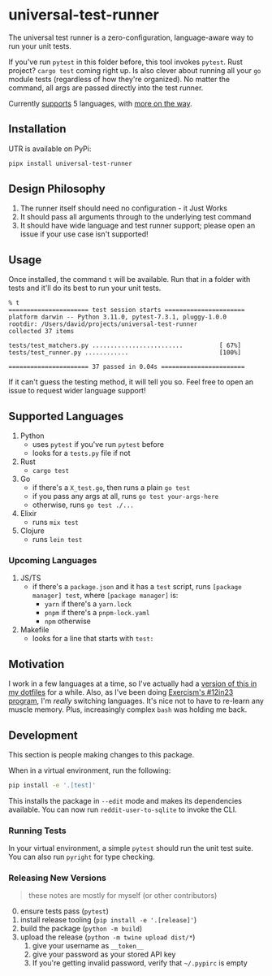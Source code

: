# universal-test-runner

The universal test runner is a zero-configuration, language-aware way to run your unit tests.

<!-- If you're working on a JS project, it runs `[your package manager here] test`. You've run `pytest` in this folder before? `pytest` it is. Rust project? `cargo test` coming right up. -->

If you've run `pytest` in this folder before, this tool invokes `pytest`. Rust project? `cargo test` coming right up. Is also clever about running all your `go` module tests (regardless of how they're organized). No matter the command, all args are passed directly into the test runner.

Currently [supports](#supported-languages) 5 languages, with [more on the way](#upcoming-languages).

## Installation

UTR is available on PyPi:

```bash
pipx install universal-test-runner
```

## Design Philosophy

1. The runner itself should need no configuration - it Just Works
2. It should pass all arguments through to the underlying test command
3. It should have wide language and test runner support; please open an issue if your use case isn't supported!

## Usage

Once installed, the command `t` will be available. Run that in a folder with tests and it'll do its best to run your unit tests.

```
% t
====================== test session starts ======================
platform darwin -- Python 3.11.0, pytest-7.3.1, pluggy-1.0.0
rootdir: /Users/david/projects/universal-test-runner
collected 37 items

tests/test_matchers.py .........................          [ 67%]
tests/test_runner.py ............                         [100%]

====================== 37 passed in 0.04s =======================
```

If it can't guess the testing method, it will tell you so. Feel free to open an issue to request wider language support!

## Supported Languages

1. Python
   - uses `pytest` if you've run `pytest` before
   - looks for a `tests.py` file if not
2. Rust
   - `cargo test`
3. Go
   - if there's a `X_test.go`, then runs a plain `go test`
   - if you pass any args at all, runs `go test your-args-here`
   - otherwise, runs `go test ./...`
4. Elixir
   - runs `mix test`
5. Clojure
   - runs `lein test`

### Upcoming Languages

1. JS/TS
   - if there's a `package.json` and it has a `test` script, runs `[package manager] test`, where `[package manager]` is:
     - `yarn` if there's a `yarn.lock`
     - `pnpm` if there's a `pnpm-lock.yaml`
     - `npm` otherwise
2. Makefile
   - looks for a line that starts with `test:`

## Motivation

I work in a few languages at a time, so I've actually had a [version of this in my dotfiles](https://github.com/xavdid/dotfiles/blob/6bd5f56b1f9ad2dcef9f8b72413d30779b378aef/node/aliases.zsh#L45-L73) for a while. Also, as I've been doing [Exercism's #12in23 program](https://exercism.org/challenges/12in23), I'm _really_ switching languages. It's nice not to have to re-learn any muscle memory. Plus, increasingly complex `bash` was holding me back.

## Development

This section is people making changes to this package.

When in a virtual environment, run the following:

```bash
pip install -e '.[test]'
```

This installs the package in `--edit` mode and makes its dependencies available. You can now run `reddit-user-to-sqlite` to invoke the CLI.

### Running Tests

In your virtual environment, a simple `pytest` should run the unit test suite. You can also run `pyright` for type checking.

### Releasing New Versions

> these notes are mostly for myself (or other contributors)

0. ensure tests pass (`pytest`)
1. install release tooling (`pip install -e '.[release]'`)
2. build the package (`python -m build`)
3. upload the release (`python -m twine upload dist/*`)
   1. give your username as `__token__`
   2. give your password as your stored API key
   3. If you're getting invalid password, verify that `~/.pypirc` is empty
